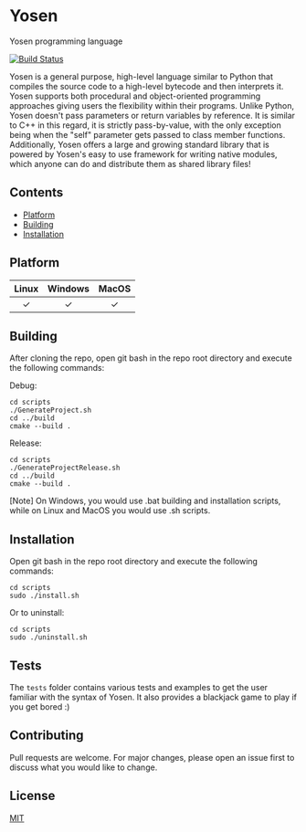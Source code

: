 # Yosen
Yosen programming language

[![Build Status](https://github.com/python/cpython/workflows/Tests/badge.svg)](https://github.com/FlareCoding/Yosen/actions)

Yosen is a general purpose, high-level language similar to Python that compiles the source code to a high-level bytecode and then interprets it.
Yosen supports both procedural and object-oriented programming approaches giving users the flexibility within their programs. Unlike Python, Yosen doesn't pass parameters or return variables by reference. It is similar to C++ in this regard, it is strictly pass-by-value, with the only exception being when the "self" parameter gets passed to class member functions. Additionally, Yosen offers a large and growing standard library that is powered by Yosen's easy to use framework for writing native modules, which anyone can do and distribute them as shared library files!

## Contents
- [Platform](#platform)
- [Building](#building)
- [Installation](#installation)


## Platform

| Linux | Windows | MacOS |
|:--------:| :-: | :-: |
| ✓    | ✓ | ✓


## Building

After cloning the repo, open git bash in the repo root directory and execute the following commands:

Debug:
```
cd scripts
./GenerateProject.sh
cd ../build
cmake --build .
```

Release:
```
cd scripts
./GenerateProjectRelease.sh
cd ../build
cmake --build .
```

[Note] On Windows, you would use .bat building and installation scripts, while on Linux and MacOS you would use .sh scripts.

## Installation

Open git bash in the repo root directory and execute the following commands:

```
cd scripts
sudo ./install.sh
```

Or to uninstall:
```
cd scripts
sudo ./uninstall.sh
```

## Tests

The ```tests``` folder contains various tests and examples to get the user familiar with the syntax of Yosen.
It also provides a blackjack game to play if you get bored :)

## Contributing
Pull requests are welcome. For major changes, please open an issue first to discuss what you would like to change.

## License
[MIT](https://opensource.org/licenses/MIT)
